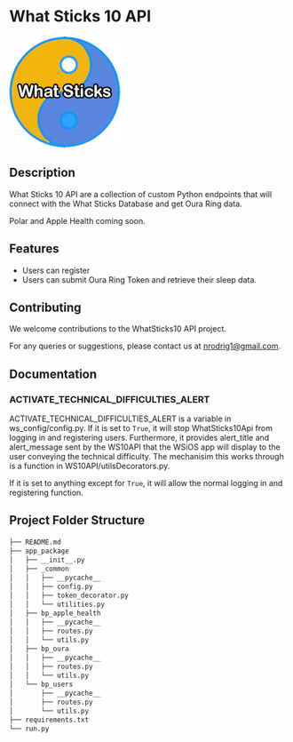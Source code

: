 
# What Sticks 10 API

![What Sticks Logo](/docs/images/wsLogo_200px.png)

## Description
What Sticks 10 API are a collection of custom Python endpoints that will connect with the What Sticks Database and get Oura Ring data.

Polar and Apple Health coming soon.


## Features
- Users can register
- Users can submit Oura Ring Token and retrieve their sleep data.


## Contributing
We welcome contributions to the WhatSticks10 API project.


For any queries or suggestions, please contact us at nrodrig1@gmail.com.


## Documentation

### ACTIVATE_TECHNICAL_DIFFICULTIES_ALERT
ACTIVATE_TECHNICAL_DIFFICULTIES_ALERT is a variable in ws_config/config.py. If it is set to `True`, it will stop WhatSticks10Api from logging in and registering users. Furthermore, it provides alert_title and alert_message sent by the WS10API that the WSiOS app will display to the user conveying the technical difficulty. The mechanisim this works through is a function in WS10API/utilsDecorators.py.

If it is set to anything except for `True`, it will allow the normal logging in and registering function.


## Project Folder Structure
```
├── README.md
├── app_package
│   ├── __init__.py
│   ├── _common
│   │   ├── __pycache__
│   │   ├── config.py
│   │   ├── token_decorator.py
│   │   └── utilities.py
│   ├── bp_apple_health
│   │   ├── __pycache__
│   │   ├── routes.py
│   │   └── utils.py
│   ├── bp_oura
│   │   ├── __pycache__
│   │   ├── routes.py
│   │   └── utils.py
│   └── bp_users
│       ├── __pycache__
│       ├── routes.py
│       └── utils.py
├── requirements.txt
└── run.py
```
